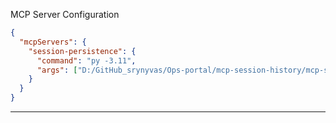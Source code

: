 
MCP Server Configuration

```json
{
  "mcpServers": {
    "session-persistence": {
      "command": "py -3.11",
      "args": ["D:/GitHub_srynyvas/Ops-portal/mcp-session-history/mcp-session-history.py"]
    }
  }
}
```

---
